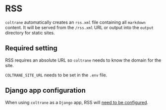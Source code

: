 # RSS

`coltrane` automatically creates an `rss.xml` file containing all `markdown` content. It will be served from the `/rss.xml` URL or output into the `output` directory for static sites.

## Required setting

RSS requires an absolute URL so `coltrane` needs to know the domain for the site.

`COLTRANE_SITE_URL` needs to be set in the `.env` file.

## Django app configuration

When using `coltrane` as a `Django` app, RSS will [need to be configured](django-app/integration.md#rss).
